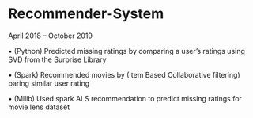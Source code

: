 # Recommender-System 									        

April 2018 – October 2019

•	(Python) Predicted missing ratings by comparing a user’s ratings using SVD from the Surprise Library

•	(Spark) Recommended movies by (Item Based Collaborative filtering) paring similar user rating 

•	(Mllib) Used spark ALS recommendation to predict missing ratings for movie lens dataset
